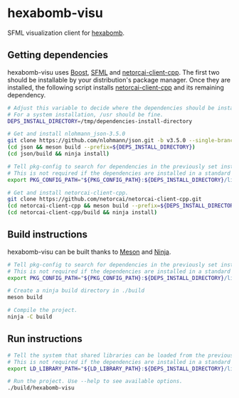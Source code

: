 hexabomb-visu
=============
SFML visualization client for [hexabomb].

Getting dependencies
--------------------

hexabomb-visu uses [Boost], [SFML] and [netorcai-client-cpp].
The first two should be installable by your distribution's package manager.
Once they are installed, the following script installs [netorcai-client-cpp]
and its remaining dependency.

```bash
# Adjust this variable to decide where the dependencies should be installed.
# For a system installation, /usr should be fine.
DEPS_INSTALL_DIRECTORY=/tmp/dependencies-install-directory

# Get and install nlohmann_json-3.5.0
git clone https://github.com/nlohmann/json.git -b v3.5.0 --single-branch --depth 1
(cd json && meson build --prefix=${DEPS_INSTALL_DIRECTORY})
(cd json/build && ninja install)

# Tell pkg-config to search for dependencies in the previously set install directory.
# This is not required if the dependencies are installed in a standard path such as /usr
export PKG_CONFIG_PATH="${PKG_CONFIG_PATH}:${DEPS_INSTALL_DIRECTORY}/lib/pkgconfig"

# Get and install netorcai-client-cpp.
git clone https://github.com/netorcai/netorcai-client-cpp.git
(cd netorcai-client-cpp && meson build --prefix=${DEPS_INSTALL_DIRECTORY})
(cd netorcai-client-cpp/build && ninja install)
```

Build instructions
------------------

hexabomb-visu can be built thanks to [Meson] and [Ninja].

```bash
# Tell pkg-config to search for dependencies in the previously set install directory.
# This is not required if the dependencies are installed in a standard path such as /usr
export PKG_CONFIG_PATH="${PKG_CONFIG_PATH}:${DEPS_INSTALL_DIRECTORY}/lib/pkgconfig"

# Create a ninja build directory in ./build
meson build

# Compile the project.
ninja -C build
```

Run instructions
----------------

```bash
# Tell the system that shared libraries can be loaded from the previously set install directory.
# This is not required if the dependencies are installed in a standard path such as /usr
export LD_LIBRARY_PATH="${LD_LIBRARY_PATH}:${DEPS_INSTALL_DIRECTORY}/lib"

# Run the project. Use --help to see available options.
./build/hexabomb-visu
```

[Boost]: https://www.boost.org
[hexabomb]: https://github.com/netorcai/hexabomb
[netorcai-client-cpp]: https://github.com/netorcai/netorcai-client-cpp
[pkg-config]: https://www.freedesktop.org/wiki/Software/pkg-config
[SFML]: https://www.sfml-dev.org
[Meson]: https://mesonbuild.com/
[Ninja]: https://ninja-build.org/
